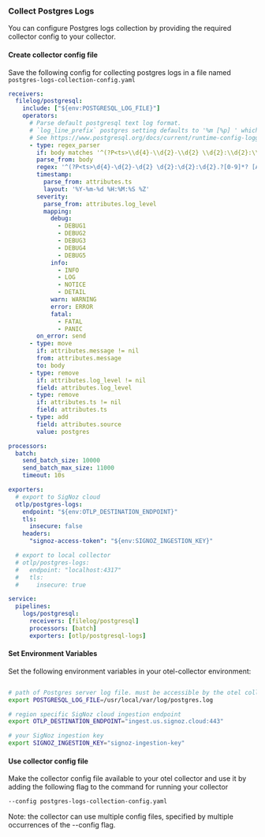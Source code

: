 ### Collect Postgres Logs

You can configure Postgres logs collection by providing the required collector config to your collector.

#### Create collector config file

Save the following config for collecting postgres logs in a file named `postgres-logs-collection-config.yaml`

```yaml
receivers:
  filelog/postgresql:
    include: ["${env:POSTGRESQL_LOG_FILE}"]
    operators:
      # Parse default postgresql text log format.
      # `log_line_prefix` postgres setting defaults to '%m [%p] ' which logs the timestamp and the process ID
      # See https://www.postgresql.org/docs/current/runtime-config-logging.html#GUC-LOG-LINE-PREFIX for more details
      - type: regex_parser
        if: body matches '^(?P<ts>\\d{4}-\\d{2}-\\d{2} \\d{2}:\\d{2}:\\d{2}.?[0-9]*? [A-Z]*) \\[(?P<pid>[0-9]+)\\] (?P<log_level>[A-Z]*). (?P<message>.*)$'
        parse_from: body
        regex: '^(?P<ts>\d{4}-\d{2}-\d{2} \d{2}:\d{2}:\d{2}.?[0-9]*? [A-Z]*) \[(?P<pid>[0-9]+)\] (?P<log_level>[A-Z]*). (?P<message>.*)$'
        timestamp:
          parse_from: attributes.ts
          layout: '%Y-%m-%d %H:%M:%S %Z'
        severity:
          parse_from: attributes.log_level
          mapping:
            debug:
              - DEBUG1
              - DEBUG2
              - DEBUG3
              - DEBUG4
              - DEBUG5
            info:
              - INFO
              - LOG
              - NOTICE
              - DETAIL
            warn: WARNING
            error: ERROR
            fatal:
              - FATAL
              - PANIC
        on_error: send
      - type: move
        if: attributes.message != nil
        from: attributes.message
        to: body
      - type: remove
        if: attributes.log_level != nil
        field: attributes.log_level
      - type: remove
        if: attributes.ts != nil
        field: attributes.ts
      - type: add
        field: attributes.source
        value: postgres

processors:
  batch:
    send_batch_size: 10000
    send_batch_max_size: 11000
    timeout: 10s

exporters:
  # export to SigNoz cloud
  otlp/postgres-logs:
    endpoint: "${env:OTLP_DESTINATION_ENDPOINT}"
    tls:
      insecure: false
    headers:
      "signoz-access-token": "${env:SIGNOZ_INGESTION_KEY}"

  # export to local collector
  # otlp/postgres-logs:
  #   endpoint: "localhost:4317"
  #   tls:
  #     insecure: true

service:
  pipelines:
    logs/postgresql:
      receivers: [filelog/postgresql]
      processors: [batch]
      exporters: [otlp/postgresql-logs]
```

#### Set Environment Variables

Set the following environment variables in your otel-collector environment:

```bash

# path of Postgres server log file. must be accessible by the otel collector
export POSTGRESQL_LOG_FILE=/usr/local/var/log/postgres.log

# region specific SigNoz cloud ingestion endpoint
export OTLP_DESTINATION_ENDPOINT="ingest.us.signoz.cloud:443"

# your SigNoz ingestion key
export SIGNOZ_INGESTION_KEY="signoz-ingestion-key"

```

#### Use collector config file

Make the collector config file available to your otel collector and use it by adding the following flag to the command for running your collector  
```bash
--config postgres-logs-collection-config.yaml
```  
Note: the collector can use multiple config files, specified by multiple occurrences of the --config flag.

